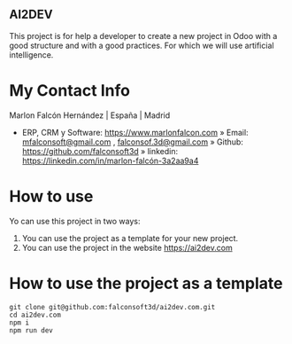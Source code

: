 ## AI2DEV
This project is for help a developer to create a new project in Odoo with a good structure and with a good practices. For which we will use artificial intelligence.

# My Contact Info
Marlon Falcón Hernández | España | Madrid
* ERP, CRM y Software: https://www.marlonfalcon.com
» Email: mfalconsoft@gmail.com , falconsof.3d@gmail.com
» Github: https://github.com/falconsoft3d
» linkedin: https://linkedin.com/in/marlon-falcón-3a2aa9a4

# How to use
Yo can use this project in two ways:
1. You can use the project as a template for your new project.
2. You can use the project in the website https://ai2dev.com

# How to use the project as a template
```
git clone git@github.com:falconsoft3d/ai2dev.com.git
cd ai2dev.com
npm i
npm run dev
```



